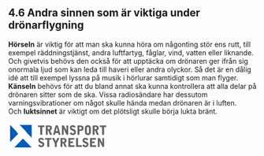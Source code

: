 ## 4.6 Andra sinnen som är viktiga under drönarflygning

**Hörseln** är viktig för att man ska kunna höra om någonting stör ens rutt, till exempel räddningstjänst, andra luftfartyg, fåglar, vind, vatten eller liknande. Och givetvis behövs den också för att upptäcka om drönaren ger ifrån sig onormala ljud som kan leda till haveri eller andra olyckor. Så det är en dålig idé att till exempel lyssna på musik i hörlurar samtidigt som man flyger.  
**Känseln** behövs för att du bland annat ska kunna kontrollera att alla delar på drönaren sitter som de ska. Vissa radiosändare har dessutom varningsvibrationer om något skulle hända medan drönaren är i luften.  
Och **luktsinnet** är viktigt om det plötsligt skulle börja lukta bränt.

![Transport Styrelsen](./images/Logga.png)
